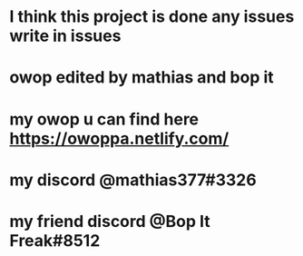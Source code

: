 # <b>I think this project is done any issues write in issues</b>

# owop edited by mathias and bop it

# my owop u can find here https://owoppa.netlify.com/

# my discord @mathias377#3326
# my friend discord @Bop It Freak#8512
